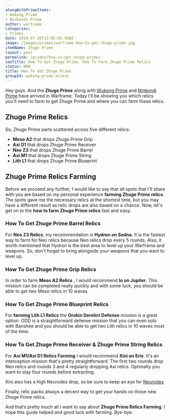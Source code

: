 ```yaml
---
alongWithPrimeItems:
- Wukong Prime
- Ninkondi Prime
author: warframe
categories:
- Primes
date: 2019-07-26T13:05:02.560Z
image: /images/primes/warframe-how-to-get-zhuge-prime.jpg
itemName: Zhuge Prime
layout: post
permalink: /primes/how-to-get-zhuge-prime/
seoTitle: How To Get Zhuge Prime. How To Farm Zhuge Prime Relics
status: NEW
title: How To Get Zhuge Prime
groupId: wukong-prime-access
---
```

<p>Hey guys. And the <strong>Zhuge Prime</strong> along with <a href="/primes/how-to-get-wukong-prime/" title="How To Get Wukong Prime">Wukong Prime</a> and <a href="/primes/how-to-get-ninkondi-prime/" title="How To Get Ninkondi Prime">Ninkondi Prime</a> have arrived in Warframe. Today I'll be showing you which relics you'll need to farm to get Zhuge Prime and where you can farm these relics.</p><!--more--> <h2>Zhuge Prime Relics</h2> <p>So, Zhuge Prime parts scattered across five different relics:</p> <ul>  <li> <b>Meso A2</b> that drops Zhuge Prime Grip </li>  <li> <b>Axi D1</b> that drops Zhuge Prime Receiver </li>  <li> <b>Neo Z3</b> that drops Zhuge Prime Barrel </li>  <li> <b>Axi M1</b> that drops Zhuge Prime String </li>  <li> <b>Lith L1</b> that drops Zhuge Prime Blueprint </li>  </ul> <h2>Zhuge Prime Relics Farming</h2> <p>Before we proceed any further, I would like to say that all spots that I'll share with you are based on my personal experience <strong>farming Zhuge Prime relics</strong>. The spots gave me the necessary relics at the shortest time, but you may have a different result as relic drops are also based on a chance. Now, let's get on to the <strong>how to farm Zhuge Prime relics</strong> fast and easy.</p>  <h3>How To Get Zhuge Prime Barrel Relics</h3>    <p>For <b>Neo Z3 Relics</b>, my recommendation is <b>Hydron on Sedna</b>. It is the fastest way to farm for Neo relics because Neo relics drop every 5 rounds. Also, it worth mentioned that Hydron is the best area to level up your Warframe and weapons. So, don't forget to bring alongside your weapons that you want to level up.</p>     <h3>How To Get Zhuge Prime Grip Relics</h3>    <p>In order to farm <b>Meso A2 Relics</b> , I would recommend <b>Io on Jupiter</b>. This mission can be completed really quickly and with some luck, you should be able to get two Meso relics in 10 waves.</p>     <h3>How To Get Zhuge Prime Blueprint Relics</h3>    <p>For <strong>farming Lith L1 Relics</strong> the <b>Orokin Derelict Defense</b> mission is a great option. ODD is a straightforward defense mission that you can even solo with Banshee and you should be able to get two Lith relics in 10 waves most of the time.</p>     <h3>How To Get Zhuge Prime Receiver &amp; Zhuge Prime String Relics</h3>    <p>For <b>Axi M1/Axi D1 Relics Farming</b> I would recommend <b>Xini on Eris</b>. It's an interception mission that's pretty straightforward. The first two rounds drop Neo relics and rounds 3 and 4 regularly dropping Axi relics. Optimally you want to stay four rounds before extracting.</p> <p>Xini also has a high Neurodes drop, so be sure to keep an eye for <a href="/warframe-neurodes-farming/" title="Warframe Neurodes Farming">Neurodes</a></p>     <p>Finally, relic packs always a decent way to get your hands on those new Zhuge Prime relics.</p> <p>And that’s pretty much all I want to say about <strong>Zhuge Prime Relics Farming</strong>. I hope this guide helped and good luck with farming. Bye-bye.</p>